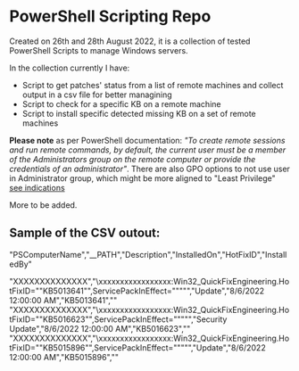 # PowerShell Scripting Repo
Created on 26th and 28th August 2022, it is a collection of tested PowerShell Scripts to manage Windows servers.

In the collection currently I have:

- Script to get patches' status from a list of remote machines and collect output in a csv file for better managining
- Script to check for a specific KB on a remote machine
- Script to install specific detected missing KB on a set of remote machines

**Please note** as per PowerShell documentation: *"To create remote sessions and run remote commands, by default, the current user must be a member of the Administrators group on the remote computer or provide the credentials of an administrator"*.
There are also GPO options to not use user in Administrator group, which might be more aligned to "Least Privilege" [see indications](https://4sysops.com/archives/powershell-remoting-without-administrator-rights/)

More to be added.

## Sample of the CSV outout:

"PSComputerName","__PATH","Description","InstalledOn","HotFixID","InstalledBy"

"XXXXXXXXXXXXXX","\\xxxxxxxxxxxxxxxxx:Win32_QuickFixEngineering.HotFixID=""KB5013641"",ServicePackInEffect=""""","Update","8/6/2022 12:00:00 AM","KB5013641",""
"XXXXXXXXXXXXXX","\\xxxxxxxxxxxxxxxxx:Win32_QuickFixEngineering.HotFixID=""KB5016623"",ServicePackInEffect=""""","Security Update","8/6/2022 12:00:00 AM","KB5016623",""
"XXXXXXXXXXXXXX","\\xxxxxxxxxxxxxxxxx:Win32_QuickFixEngineering.HotFixID=""KB5015896"",ServicePackInEffect=""""","Update","8/6/2022 12:00:00 AM","KB5015896",""
